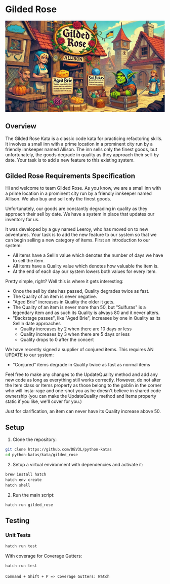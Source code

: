 # Gilded Rose

![LeanDog Logo](assets/Gilded-Rose-Kata.png)

## Overview

The Gilded Rose Kata is a classic code kata for practicing refactoring skills. It involves a small inn with a prime location in a prominent city run by a friendly innkeeper named Allison. The inn sells only the finest goods, but unfortunately, the goods degrade in quality as they approach their sell-by date. Your task is to add a new feature to this existing system.

## Gilded Rose Requirements Specification

Hi and welcome to team Gilded Rose. As you know, we are a small inn with a prime location in a prominent city run by a friendly innkeeper named Allison. We also buy and sell only the finest goods.

Unfortunately, our goods are constantly degrading in quality as they approach their sell by date. We have a system in place that updates our inventory for us.

It was developed by a guy named Leeroy, who has moved on to new adventures. Your task is to add the new feature to our system so that we can begin selling a new category of items. First an introduction to our system:

- All items have a SellIn value which denotes the number of days we have to sell the item.
- All items have a Quality value which denotes how valuable the item is.
- At the end of each day our system lowers both values for every item.

Pretty simple, right? Well this is where it gets interesting:

- Once the sell by date has passed, Quality degrades twice as fast.
- The Quality of an item is never negative.
- "Aged Brie" increases in Quality the older it gets.
- The Quality of an item is never more than 50, but "Sulfuras" is a legendary item and as such its Quality is always 80 and it never alters.
- "Backstage passes", like "Aged Brie", increases by one in Quality as its SellIn date approaches
  - Quality increases by 2 when there are 10 days or less
  - Quality increases by 3 when there are 5 days or less
  - Quality drops to 0 after the concert

We have recently signed a supplier of conjured items. This requires AN UPDATE to our system:

- "Conjured" items degrade in Quality twice as fast as normal items

Feel free to make any changes to the UpdateQuality method and add any new code as long as everything still works correctly. However, do not alter the Item class or Items property as those belong to the goblin in the corner who will insta-rage and one-shot you as he doesn't believe in shared code ownership (you can make the UpdateQuality method and Items property static if you like, we'll cover for you.)

Just for clarification, an item can never have its Quality increase above 50.

## Setup

1. Clone the repository:

```bash
git clone https://github.com/DEV3L/python-katas
cd python-katas/kata/gilded_rose
```

2. Setup a virtual environment with dependencies and activate it:

```bash
brew install hatch
hatch env create
hatch shell
```

2. Run the main script:

```bash
hatch run gilded_rose
```

## Testing

### Unit Tests

```bash
hatch run test
```

With coverage for Coverage Gutters:

```bash
hatch run test

Command + Shift + P => Coverage Gutters: Watch
```
